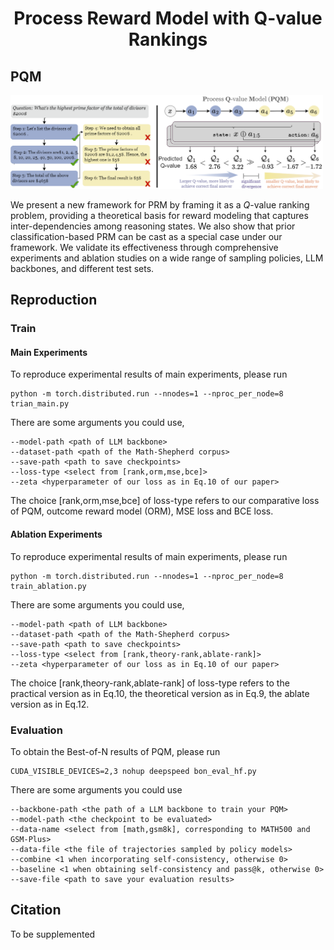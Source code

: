 <div align="center">

# Process Reward Model with Q-value Rankings

</div>


## PQM

<img src="figures/PQM.png" width="500px">

We present a new framework for PRM by framing it as a $Q$-value ranking problem, providing a theoretical basis for reward modeling that captures inter-dependencies among reasoning states.
We also show that prior classification-based PRM can be cast as a special case under our framework.
We validate its effectiveness through comprehensive experiments and ablation studies on a wide range of sampling policies, LLM backbones, and different test sets. 


## Reproduction

### Train
#### Main Experiments
To reproduce experimental results of main experiments, please run

```
python -m torch.distributed.run --nnodes=1 --nproc_per_node=8 trian_main.py
```

There are some arguments you could use,

```
--model-path <path of LLM backbone>
--dataset-path <path of the Math-Shepherd corpus>
--save-path <path to save checkpoints>
--loss-type <select from [rank,orm,mse,bce]>
--zeta <hyperparameter of our loss as in Eq.10 of our paper>
```

The choice [rank,orm,mse,bce] of loss-type refers to our comparative loss of PQM, outcome reward model (ORM), MSE loss and BCE loss. 

#### Ablation Experiments

To reproduce experimental results of main experiments, please run

```
python -m torch.distributed.run --nnodes=1 --nproc_per_node=8 train_ablation.py
```

There are some arguments you could use,

```
--model-path <path of LLM backbone>
--dataset-path <path of the Math-Shepherd corpus>
--save-path <path to save checkpoints>
--loss-type <select from [rank,theory-rank,ablate-rank]>
--zeta <hyperparameter of our loss as in Eq.10 of our paper>
```

The choice [rank,theory-rank,ablate-rank] of loss-type refers to the practical version as in Eq.10, the theoretical version as in Eq.9, the ablate version as in Eq.12.


### Evaluation

To obtain the Best-of-N results of PQM, please run

```
CUDA_VISIBLE_DEVICES=2,3 nohup deepspeed bon_eval_hf.py 
```

There are some arguments you could use

```
--backbone-path <the path of a LLM backbone to train your PQM>
--model-path <the checkpoint to be evaluated>
--data-name <select from [math,gsm8k], corresponding to MATH500 and GSM-Plus>
--data-file <the file of trajectories sampled by policy models>
--combine <1 when incorporating self-consistency, otherwise 0>
--baseline <1 when obtaining self-consistency and pass@k, otherwise 0>
--save-file <path to save your evaluation results>
```




## Citation
To be supplemented
